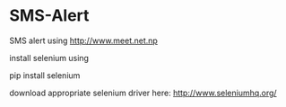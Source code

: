 # SMS-Alert
SMS alert using http://www.meet.net.np


install selenium using 

pip install selenium

download appropriate selenium driver here:
http://www.seleniumhq.org/
